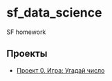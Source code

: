 # sf_data_science
SF homework

## Проекты

* [Проект 0. Игра: Угадай число](https://github.com/dyuxuh/sf_data_science/tree/main/project_0)